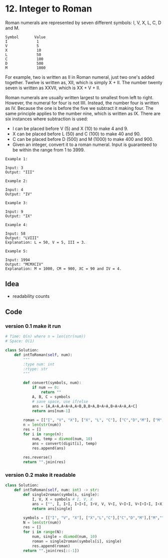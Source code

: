 # 12. Integer to Roman


Roman numerals are represented by seven different symbols: I, V, X, L, C, D and M.

	Symbol       Value
	I             1
	V             5
	X             10
	L             50
	C             100
	D             500
	M             1000

For example, two is written as II in Roman numeral, just two one's added together. Twelve is written as, XII, which is simply X + II. The number twenty seven is written as XXVII, which is XX + V + II.

Roman numerals are usually written largest to smallest from left to right. However, the numeral for four is not IIII. Instead, the number four is written as IV. Because the one is before the five we subtract it making four. The same principle applies to the number nine, which is written as IX. There are six instances where subtraction is used:

* I can be placed before V (5) and X (10) to make 4 and 9. 
* X can be placed before L (50) and C (100) to make 40 and 90. 
* C can be placed before D (500) and M (1000) to make 400 and 900.
* Given an integer, convert it to a roman numeral. Input is guaranteed to be within the range from 1 to 3999.

```
Example 1:

Input: 3
Output: "III"
```

```
Example 2:

Input: 4
Output: "IV"
```

```
Example 3:

Input: 9
Output: "IX"
```
```
Example 4:

Input: 58
Output: "LVIII"
Explanation: L = 50, V = 5, III = 3.
```
```
Example 5:

Input: 1994
Output: "MCMXCIV"
Explanation: M = 1000, CM = 900, XC = 90 and IV = 4.
```

## Idea

* readability counts 

## Code 

### version 0.1 make it run

``` python 
# Time: O(n) where n = len(str(num))
# Space: O(1)

class Solution:
    def intToRoman(self, num):
        """
        :type num: int
        :rtype: str
        """
        
        def convert(symbols, num):
            if num == 0:
                return ""
            A, B, C = symbols
            # save space, use if/else
            ans = [A,A+A,A+A+A,A+B,B,B+A,B+A+A,B+A+A+A,A+C]  
            return ans[num-1]
        
        roman = [["I", "V", "X"], ["X", "L", "C"], ["C","D","M"], ["M","",""]]          
        n = len(str(num)) 
        res = []
        for i in range(n):
            num, temp = divmod(num, 10)
            ans = convert(digit[i], temp)
            res.append(ans)
            
        res.reverse()
        return "".join(res) 
```

### version 0.2 make it readable 


``` python
class Solution:
    def intToRoman(self, num: int) -> str:
        def single2roman(symbols, single):
            I, V, X = symbols # I, V, X
            ans = ["", I, I+I, I+I+I, I+V, V, V+I, V+I+I, V+I+I+I, I+X]
            return ans[single]
        
        symbols = [["I", "V", "X"], ["X","L","C"],["C","D","M"],["M","",""]]
        N = len(str(num))
        res = []
        for i in range(N):
            num, single = divmod(num, 10)
            roman = single2roman(symbols[i], single)
            res.append(roman)
        return "".join(res[::-1])
```